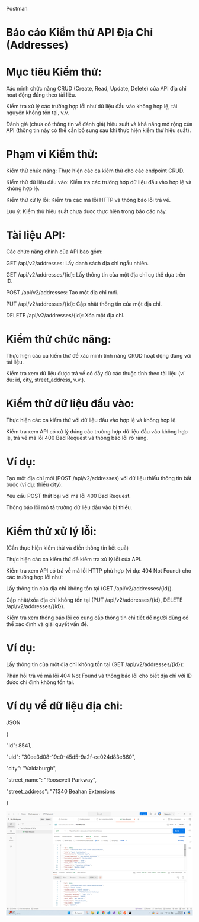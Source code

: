 Postman

# Báo cáo Kiểm thử API Địa Chỉ (Addresses)

# Mục tiêu Kiểm thử:

Xác minh chức năng CRUD (Create, Read, Update, Delete) của API địa chỉ hoạt động đúng theo tài liệu.

Kiểm tra xử lý các trường hợp lỗi như dữ liệu đầu vào không hợp lệ, tài nguyên không tồn tại, v.v.

Đánh giá (chưa có thông tin về đánh giá) hiệu suất và khả năng mở rộng của API (thông tin này có thể cần bổ sung sau khi thực hiện kiểm thử hiệu suất).



# Phạm vi Kiểm thử:

Kiểm thử chức năng: Thực hiện các ca kiểm thử cho các endpoint CRUD.

Kiểm thử dữ liệu đầu vào: Kiểm tra các trường hợp dữ liệu đầu vào hợp lệ và không hợp lệ.

Kiểm thử xử lý lỗi: Kiểm tra các mã lỗi HTTP và thông báo lỗi trả về.

Lưu ý: Kiểm thử hiệu suất chưa được thực hiện trong báo cáo này.


# Tài liệu API:

Các chức năng chính của API bao gồm:

GET /api/v2/addresses: Lấy danh sách địa chỉ ngẫu nhiên.

GET /api/v2/addresses/{id}: Lấy thông tin của một địa chỉ cụ thể dựa trên ID.

POST /api/v2/addresses: Tạo một địa chỉ mới.

PUT /api/v2/addresses/{id}: Cập nhật thông tin của một địa chỉ.

DELETE /api/v2/addresses/{id}: Xóa một địa chỉ.


# Kiểm thử chức năng:

Thực hiện các ca kiểm thử để xác minh tính năng CRUD hoạt động đúng với tài liệu.

Kiểm tra xem dữ liệu được trả về có đầy đủ các thuộc tính theo tài liệu (ví dụ: id, city, street_address, v.v.).


# Kiểm thử dữ liệu đầu vào:

Thực hiện các ca kiểm thử với dữ liệu đầu vào hợp lệ và không hợp lệ.

Kiểm tra xem API có xử lý đúng các trường hợp dữ liệu đầu vào không hợp lệ, trả về mã lỗi 400 Bad Request và thông báo lỗi rõ ràng.


# Ví dụ:

Tạo một địa chỉ mới (POST /api/v2/addresses) với dữ liệu thiếu thông tin bắt buộc (ví dụ: thiếu city):

Yêu cầu POST thất bại với mã lỗi 400 Bad Request.

Thông báo lỗi mô tả trường dữ liệu đầu vào bị thiếu.


# Kiểm thử xử lý lỗi:

(Cần thực hiện kiểm thử và điền thông tin kết quả)

Thực hiện các ca kiểm thử để kiểm tra xử lý lỗi của API.

Kiểm tra xem API có trả về mã lỗi HTTP phù hợp (ví dụ: 404 Not Found) cho các trường hợp lỗi như:

Lấy thông tin của địa chỉ không tồn tại (GET /api/v2/addresses/{id}).

Cập nhật/xóa địa chỉ không tồn tại (PUT /api/v2/addresses/{id}, DELETE /api/v2/addresses/{id}).

Kiểm tra xem thông báo lỗi có cung cấp thông tin chi tiết để người dùng có thể xác định và giải quyết vấn đề.


# Ví dụ:

Lấy thông tin của một địa chỉ không tồn tại (GET /api/v2/addresses/{id}):

Phản hồi trả về mã lỗi 404 Not Found và thông báo lỗi cho biết địa chỉ với ID được chỉ định không tồn tại.


# Ví dụ về dữ liệu địa chỉ:

JSON

{

  "id": 8541,

  "uid": "30ee3d08-19c0-45d5-9a2f-ce024d83e860",

  "city": "Valdaburgh",

  "street_name": "Roosevelt Parkway",

  "street_address": "71340 Beahan Extensions

}


![alt text](image.png)
